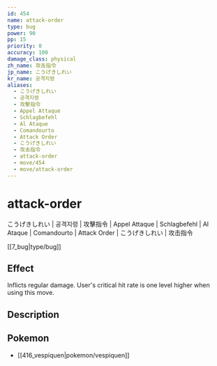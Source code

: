 ```yaml
---
id: 454
name: attack-order
type: bug
power: 90
pp: 15
priority: 0
accuracy: 100
damage_class: physical
zh_name: 攻击指令
jp_name: こうげきしれい
kr_name: 공격지령
aliases:
  - こうげきしれい
  - 공격지령
  - 攻擊指令
  - Appel Attaque
  - Schlagbefehl
  - Al Ataque
  - Comandourto
  - Attack Order
  - こうげきしれい
  - 攻击指令
  - attack-order
  - move/454
  - move/attack-order
---
```

# attack-order
    
こうげきしれい | 공격지령 | 攻擊指令 | Appel Attaque | Schlagbefehl | Al Ataque | Comandourto | Attack Order | こうげきしれい | 攻击指令

[[7_bug|type/bug]]

## Effect

Inflicts regular damage.  User's critical hit rate is one level higher when using this move.

## Description



## Pokemon

- [[416_vespiquen|pokemon/vespiquen]]

